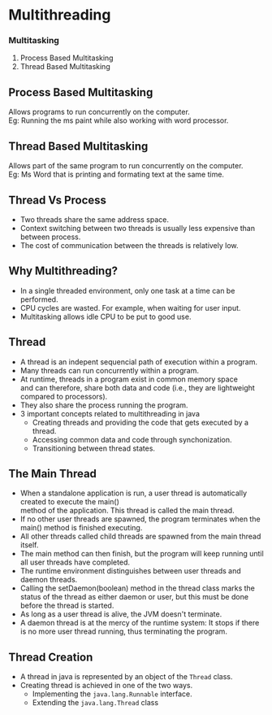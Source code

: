 # Multithreading

### Multitasking

1. Process Based Multitasking
2. Thread Based Multitasking

## Process Based Multitasking

Allows programs to run concurrently on the computer.  
Eg: Running the ms paint while also working with word processor.

## Thread Based Multitasking

Allows part of the same program to run concurrently on the computer.  
Eg: Ms Word that is printing and formating text at the same time.

## Thread Vs Process

* Two threads share the same address space.
* Context switching between two threads is usually less expensive than between process.
* The cost of communication between the threads is relatively low. 

## Why Multithreading?

* In a single threaded environment, only one task at a time can be performed. 
* CPU cycles are wasted. For example, when waiting for user input. 
* Multitasking allows idle CPU to be put to good use. 

## Thread

* A thread is an indepent sequencial path of execution  within a program. 
* Many threads can run concurrently  within a program. 
* At runtime, threads in a program exist in common memory space  
  and can therefore, share both data and code (i.e., they are lightweight compared to processors). 
* They also share the process running the program. 
* 3 important concepts related to multithreading in java 
  * Creating threads and providing the code that gets executed by a thread. 
  * Accessing common data and code through synchonization. 
  * Transitioning between thread states.  

## The Main Thread

* When  a standalone application is run, a user thread is automatically created to execute the main()  
 method of the application. This thread is called the main thread. 
* If no other user threads are spawned, the program terminates when the main() method is finished executing. 
* All other threads called child threads are spawned from the main thread itself. 
* The main method can then finish, but the program will keep running until all user threads have completed. 
* The runtime environment distinguishes between user threads and daemon threads. 
* Calling the setDaemon(boolean) method in the thread class marks the status of the thread as either daemon or user,
  but this must be done before the thread is started. 
* As long as a user thread is alive, the JVM doesn't terminate. 
* A daemon thread is at the mercy of the runtime system: It stops if there is no more user thread running, 
  thus terminating the program. 

## Thread Creation

* A thread in java is represented by an object of the `Thread` class. 
* Creating thread is achieved in one of the two ways. 
  * Implementing the `java.lang.Runnable` interface. 
  * Extending the `java.lang.Thread` class

